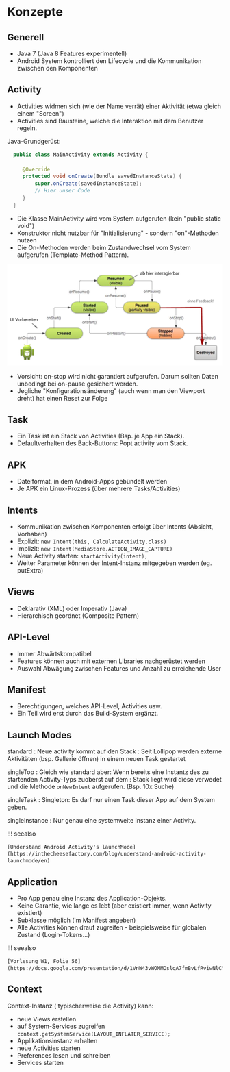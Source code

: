 # Konzepte

## Generell

* Java 7 (Java 8 Features experimentell)
* Android System kontrolliert den Lifecycle und die Kommunikation zwischen den Komponenten

## Activity

* Activities widmen sich (wie der Name verrät) einer Aktivität (etwa gleich einem "Screen")
* Activities sind Bausteine, welche die Interaktion mit dem Benutzer regeln.


Java-Grundgerüst:

```java
  public class MainActivity extends Activity {

     @Override
     protected void onCreate(Bundle savedInstanceState) {
         super.onCreate(savedInstanceState);
         // Hier unser Code
     }
  }
```

* Die Klasse MainActivity wird vom System aufgerufen (kein "public static void")
* Konstruktor nicht nutzbar für "Initialisierung" - sondern "on"-Methoden nutzen
* Die On-Methoden werden beim Zustandwechsel vom System aufgerufen (Template-Method Pattern).

![](images/lifecycle.png)

* Vorsicht: on-stop wird nicht garantiert aufgerufen. Darum sollten Daten unbedingt bei on-pause gesichert werden.
* Jegliche "Konfigurationsänderung" (auch wenn man den Viewport dreht) hat einen Reset zur Folge

## Task

* Ein Task ist ein Stack von Activities (Bsp. je App ein Stack).
* Defaultverhalten des Back-Buttons: Popt activity vom Stack.

## APK

* Dateiformat, in dem Android-Apps gebündelt werden
* Je APK ein Linux-Prozess (über mehrere Tasks/Activities)

## Intents
* Kommunikation zwischen Komponenten erfolgt über Intents (Absicht, Vorhaben)
* Explizit: `new Intent(this, CalculateActivity.class)`
* Implizit: `new Intent(MediaStore.ACTION_IMAGE_CAPTURE)`
* Neue Activity starten: `startActivity(intent);`
* Weiter Parameter können der Intent-Instanz mitgegeben werden (eg. putExtra)

## Views
* Deklarativ (XML) oder Imperativ (Java)
* Hierarchisch geordnet (Composite Pattern)


## API-Level
* Immer Abwärtskompatibel
* Features können auch mit externen Libraries nachgerüstet werden
* Auswahl Abwägung zwischen Features und Anzahl zu erreichende User


## Manifest
* Berechtigungen, welches API-Level, Activities usw.
* Ein Teil wird erst durch das Build-System ergänzt.

## Launch Modes

standard
: Neue activity kommt auf den Stack
: Seit Lollipop werden externe Aktivitäten (bsp. Gallerie öffnen) in einem neuen Task gestartet

singleTop
: Gleich wie standard aber: Wenn bereits eine Instantz des zu startenden Activity-Typs zuoberst auf dem
: Stack liegt wird diese verwedet und die Methode `onNewIntent` aufgerufen. (Bsp. 10x Suche)

singleTask
: Singleton: Es darf nur einen Task dieser App auf dem System geben.

singleInstance
: Nur genau eine systemweite instanz einer Activity.

!!! seealso

    [Understand Android Activity's launchMode](https://inthecheesefactory.com/blog/understand-android-activity-launchmode/en)

## Application

* Pro App genau eine Instanz des Application-Objekts.
* Keine Garantie, wie lange es lebt (aber existiert immer, wenn Activity existiert)
* Subklasse möglich (im Manifest angeben)
* Alle Activities können drauf zugreifen - beispielsweise für globalen Zustand (Login-Tokens...)

!!! seealso

    [Vorlesung W1, Folie 56](https://docs.google.com/presentation/d/1VnW43vWOMMOslqA7fmBvLfRviwNlCNiTXQM21AhwbKk/edit#slide=id.gc591fb7d8_0_75)

## Context

Context-Instanz ( typischerweise die Activity) kann:

* neue Views erstellen
* auf System-Services zugreifen `context.getSystemService(LAYOUT_INFLATER_SERVICE);`
* Applikationsinstanz erhalten
* neue Activities starten
* Preferences lesen und schreiben
* Services starten
